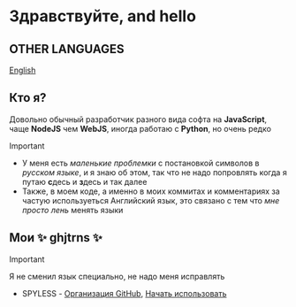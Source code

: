 # Здравствуйте, and hello

## OTHER LANGUAGES
[English](en_US.md)

## Кто я?
Довольно обычный разработчик разного вида софта на **JavaScript**, чаще **NodeJS** чем **WebJS**, иногда работаю с **Python**, но очень редко

> [!IMPORTANT]
> - У меня есть *маленькие проблемки* с постановкой символов в *русском языке*, и я знаю об этом, так что не надо попровлять когда я путаю **с**десь и **з**десь и так далее  
> - Также, в моем коде, а именно в моих коммитах и комментариях за частую используеться Английский язык, это связано с тем что *мне просто лень* менять языки

## Мои ✨ ghjtrns ✨ 
> [!IMPORTANT]
> Я не сменил язык специально, не надо меня исправлять

- SPYLESS - [Организация GitHub](https://github.com/spyless.app), [Начать использовать](https://spyless.app)
